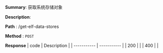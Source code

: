 **Summary**: 获取系统存储对象

**Description**:

**Path** : /get-elf-data-stores

**Method** : `POST`

**Response**
| code      | Description |
| ----------- | ----------- |
|  200   |       |
|  400   |       |


